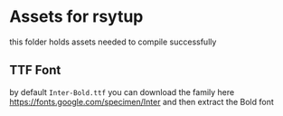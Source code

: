 # Assets for rsytup

this folder holds assets needed to compile successfully

## TTF Font

by default `Inter-Bold.ttf` you can download the family here <https://fonts.google.com/specimen/Inter> and then extract the Bold font
